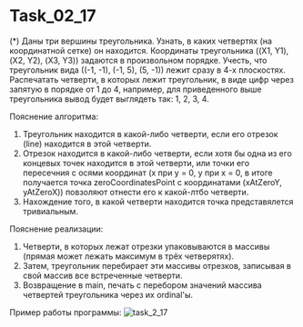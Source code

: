 # Task_02_17
(*) Даны три вершины треугольника. Узнать, в каких четвертях (на координатной сетке) он находится. Координаты треугольника ((X1, Y1), (X2, Y2), (X3, Y3)) задаются в произвольном порядке. Учесть, что треугольник вида ((-1, -1), (-1, 5), (5, -1)) лежит сразу в 4-х плоскостях. Распечатать четверти, в которых лежит треугольник, в виде цифр через запятую в порядке от 1 до 4, например, для приведенного выше треугольника вывод будет выглядеть так: 1, 2, 3, 4.

Пояснение алгоритма:
1. Треугольник находится в какой-либо четверти, если его отрезок (line) находится в этой четверти.
2. Отрезок находится в какой-либо четверти, если хотя бы одна из его концевых точек находится в этой четверти, или точки его пересечния с осями координат (x при y = 0, y при x = 0, в итоге получается точка zeroCoordinatesPoint с координатами (xAtZeroY, yAtZeroX)) повзоляют отнести его к какой-лтбо четверти.
3. Нахождение того, в какой четверти находится точка представялется тривиальным.

Пояснение реализации: 
1. Четверти, в которых лежат отрезки упаковываются в массивы (прямая может лежать максимум в трёх четверятях).
2. Затем, треугольник перебирает эти массивы отрезков, записывая в свой массив все встреченные четверти.
3. Возвращение в main, печать с перебором значений массива четвертей треугольника через их ordinal'ы.

Пример работы программы:
![task_2_17](https://user-images.githubusercontent.com/71034843/97307546-e5753680-1870-11eb-87d6-3ef90cb9e196.png)

